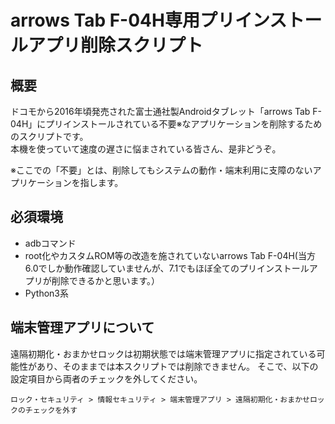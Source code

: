 # arrows Tab F-04H専用プリインストールアプリ削除スクリプト
## 概要
ドコモから2016年頃発売された富士通社製Androidタブレット「arrows Tab F-04H」にプリインストールされている不要※なアプリケーションを削除するためのスクリプトです。  
本機を使っていて速度の遅さに悩まされている皆さん、是非どうぞ。  
  
※ここでの「不要」とは、削除してもシステムの動作・端末利用に支障のないアプリケーションを指します。
## 必須環境
* adbコマンド
* root化やカスタムROM等の改造を施されていないarrows Tab F-04H(当方6.0でしか動作確認していませんが、7.1でもほぼ全てのプリインストールアプリが削除できるかと思います。）  
* Python3系

## 端末管理アプリについて
遠隔初期化・おまかせロックは初期状態では端末管理アプリに指定されている可能性があり、そのままでは本スクリプトでは削除できません。
そこで、以下の設定項目から両者のチェックを外してください。  
```
ロック・セキュリティ > 情報セキュリティ > 端末管理アプリ > 遠隔初期化・おまかせロックのチェックを外す
```
